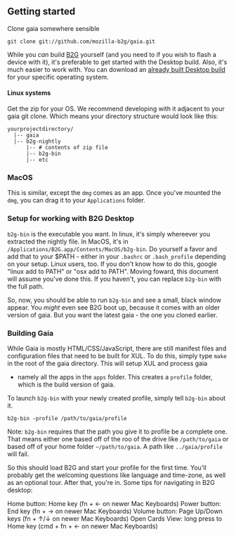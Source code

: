 ## Getting started

Clone gaia somewhere sensible

```shell
git clone git://github.com/mozilla-b2g/gaia.git
```

While you _can_ build [B2G](https://github.com/mozilla-b2g/B2G) yourself (and
you need to if you wish to flash a device with it), it's preferable to get
started with the Desktop build. Also, it's much easier to work with. You can
download an [already built Desktop
build](http://ftp.mozilla.org/pub/mozilla.org/b2g/nightly/latest-mozilla-central/)
for your specific operating system. 

#### Linux systems

Get the zip for your OS. We recommend developing with it adjacent to your gaia
git clone. Which means your directory structure would look like this:

```
yourprojectdirectory/
  |-- gaia
  |-- b2g-nightly
      |-- # contents of zip file
      |-- b2g-bin
      |-- etc
```

### MacOS

This is similar, except the `dmg` comes as an app. Once you've mounted the
`dmg`, you can drag it to your `Applications` folder. 
  
### Setup for working with B2G Desktop

`b2g-bin` is the executable you want. In linux, it's simply whereever you
extracted the nightly file. In MacOS, it's in
`/Applications/B2G.app/Contents/MacOS/b2g-bin`. Do yourself a favor and add
that to your $PATH - either in your `.bashrc` or `.bash_profile` depending on
your setup. Linux users, too. If you don't know how to do this, google "linux
add to PATH" or "osx add to PATH". Moving foward, this document will assume
you've done this. If you haven't, you can replace `b2g-bin` with the full path. 

So, now, you should be able to run `b2g-bin` and see a small, black window
appear. You *might* even see B2G boot up, because it comes with an older
version of gaia. But you want the latest gaia - the one you cloned earlier.

### Building Gaia

While Gaia is mostly HTML/CSS/JavaScript, there are still manifest files and
configuration files that need to be built for XUL. To do this, simply type
`make` in the root of the gaia directory. This will setup XUL and process gaia
- namely all the apps in the `apps` folder. This creates a `profile` folder,
which is the build version of gaia. 

To launch `b2g-bin` with your newly created profile, simply tell `b2g-bin`
about it. 

```
b2g-bin -profile /path/to/gaia/profile
```

Note: `b2g-bin` requires that the path you give it to profile be a complete
one. That means either one based off of the roo of the drive like
`/path/to/gaia` or based off of your home folder `~/path/to/gaia`. A path like
`../gaia/profile` will fail. 

So this should load B2G and start your profile for the first time. You'll
probably get the welcoming questions like language and time-zone, as well as an
optional tour. After that, you're in. Some tips for navigating in B2G desktop:

Home button: Home key (fn + ← on newer Mac Keyboards)
Power button: End key (fn + → on newer Mac Keyboards)
Volume button: Page Up/Down keys (fn + ↑/↓ on newer Mac Keyboards)
Open Cards View: long press to Home key (cmd + fn + ← on newer Mac Keyboards)
